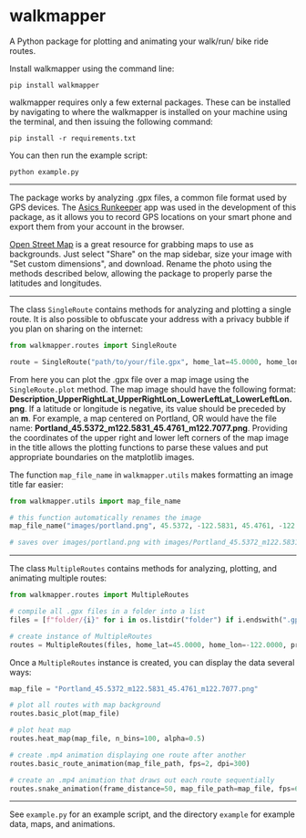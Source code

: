 # walkmapper

A Python package for plotting and animating your walk/run/ bike ride routes.

Install walkmapper using the command line:

```shell
pip install walkmapper
```

walkmapper requires only a few external packages. These can be installed by navigating to where the walkmapper is installed on your machine using the terminal, and then issuing the following command:

```shell
pip install -r requirements.txt
```

You can then run the example script:

```shell
python example.py
```

-------------

The package works by analyzing .gpx files, a common file format used by GPS devices. The [Asics Runkeeper](https://runkeeper.com/) app was used in the development of this package, as it allows you to record GPS locations on your smart phone and export them from your account in the browser.

[Open Street Map](https://www.openstreetmap.org/) is a great resource for grabbing maps to use as backgrounds. Just select "Share" on the map sidebar, size your image with "Set custom dimensions", and download. Rename the photo using the methods described below, allowing the package to properly parse the latitudes and longitudes.

-------------
The class `SingleRoute` contains methods for analyzing and plotting a single route. It is also possible to obfuscate your address with a privacy bubble if you plan on sharing on the internet:

```python
from walkmapper.routes import SingleRoute

route = SingleRoute("path/to/your/file.gpx", home_lat=45.0000, home_lon=-122.0000, privacy_bubble_rad=150)
```
From here you can plot the .gpx file over a map image using the `SingleRoute.plot` method. The map image should have the following format: **Description_UpperRightLat_UpperRightLon_LowerLeftLat_LowerLeftLon.png**. If a latitude or longitude is negative, its value should be preceded by an **m**. For example, a map centered on Portland, OR would have the file name: **Portland_45.5372_m122.5831_45.4761_m122.7077.png**. Providing the coordinates of the upper right and lower left corners of the map image in the title allows the plotting functions to parse these values and put appropriate boundaries on the matplotlib images.

The function `map_file_name` in `walkmapper.utils` makes formatting an image title far easier:

```python
from walkmapper.utils import map_file_name

# this function automatically renames the image
map_file_name("images/portland.png", 45.5372, -122.5831, 45.4761, -122.7077, "Portland")

# saves over images/portland.png with images/Portland_45.5372_m122.5831_45.4761_m122.7077.png
```

-------------

The class `MultipleRoutes` contains methods for analyzing, plotting, and animating multiple routes:

```python
from walkmapper.routes import MultipleRoutes

# compile all .gpx files in a folder into a list
files = [f"folder/{i}" for i in os.listdir("folder") if i.endswith(".gpx")]

# create instance of MultipleRoutes
routes = MultipleRoutes(files, home_lat=45.0000, home_lon=-122.0000, privacy_bubble_rad=150)
```

Once a `MultipleRoutes` instance is created, you can display the data several ways:
```python
map_file = "Portland_45.5372_m122.5831_45.4761_m122.7077.png"

# plot all routes with map background
routes.basic_plot(map_file)

# plot heat map
routes.heat_map(map_file, n_bins=100, alpha=0.5)

# create .mp4 animation displaying one route after another
routes.basic_route_animation(map_file_path, fps=2, dpi=300)

# create an .mp4 animation that draws out each route sequentially
routes.snake_animation(frame_distance=50, map_file_path=map_file, fps=60, dpi=300)
```

-------------

See `example.py` for an example script, and the directory `example` for example data, maps, and animations.
